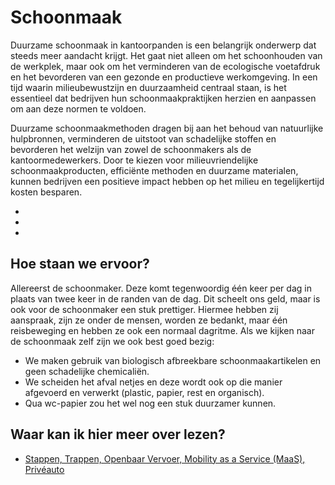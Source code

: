 # Schoonmaak
Duurzame schoonmaak in kantoorpanden is een belangrijk onderwerp dat steeds meer aandacht krijgt. Het gaat niet alleen om het schoonhouden van de werkplek, maar ook om het verminderen van de ecologische voetafdruk en het bevorderen van een gezonde en productieve werkomgeving. In een tijd waarin milieubewustzijn en duurzaamheid centraal staan, is het essentieel dat bedrijven hun schoonmaakpraktijken herzien en aanpassen om aan deze normen te voldoen.

Duurzame schoonmaakmethoden dragen bij aan het behoud van natuurlijke hulpbronnen, verminderen de uitstoot van schadelijke stoffen en bevorderen het welzijn van zowel de schoonmakers als de kantoormedewerkers. Door te kiezen voor milieuvriendelijke schoonmaakproducten, efficiënte methoden en duurzame materialen, kunnen bedrijven een positieve impact hebben op het milieu en tegelijkertijd kosten besparen.

-
-
-

## Hoe staan we ervoor?
Allereerst de schoonmaker. Deze komt tegenwoordig één keer per dag in plaats van twee keer in de randen van de dag. Dit scheelt ons geld, maar is ook voor de schoonmaker een stuk prettiger. Hiermee hebben zij aanspraak, zijn ze onder de mensen, worden ze bedankt, maar één reisbeweging en hebben ze ook een normaal dagritme. Als we kijken naar de schoonmaak zelf zijn we ook best goed bezig:

- We maken gebruik van biologisch afbreekbare schoonmaakartikelen en geen schadelijke chemicaliën.
- We scheiden het afval netjes en deze wordt ook op die manier afgevoerd en verwerkt (plastic, papier, rest en organisch).
- Qua wc-papier zou het wel nog een stuk duurzamer kunnen.

## Waar kan ik hier meer over lezen?
- <a href="https://www.wegenwiki.nl/STOMP#:~:text=Het%20STOMP%20principe%20is%20een,en%20ten%20slotte%20de%20Priv%C3%A9auto.">Stappen, Trappen, Openbaar Vervoer, Mobility as a Service (MaaS), Privéauto</a>
